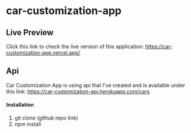 # car-customization-app

## Live Preview

Click this link to check the live version of this application: https://car-customization-app.vercel.app/

## Api

Car Customization App is using api that I've created and is available under this link: https://car-customization-api.herokuapp.com/cars

#### Installation

1. git clone (github repo link)
2. npm install 
